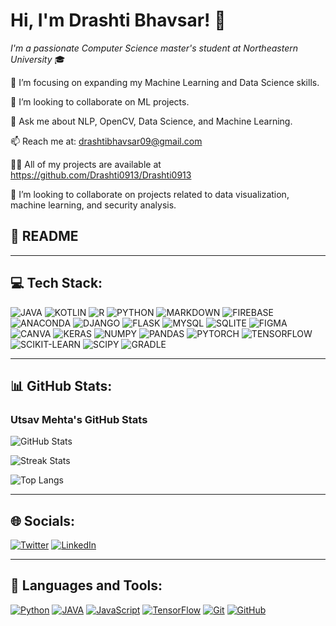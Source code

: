 # Hi, I'm Drashti Bhavsar! 👋

*I'm a passionate Computer Science master's student at Northeastern University* 🎓 

🔭 I’m focusing on expanding my Machine Learning and Data Science skills.

🤝 I’m looking to collaborate on ML projects.

💬 Ask me about NLP, OpenCV, Data Science, and Machine Learning.

📫 Reach me at: drashtibhavsar09@gmail.com

👨‍💻 All of my projects are available at https://github.com/Drashti0913/Drashti0913

👯 I’m looking to collaborate on projects related to data visualization, machine learning, and security analysis.


## 📘 README

---

## 💻 Tech Stack:

![JAVA](https://img.shields.io/badge/JAVA-ED8B00?style=for-the-badge&logo=java&logoColor=white)
![KOTLIN](https://img.shields.io/badge/KOTLIN-0095D5?style=for-the-badge&logo=Kotlin&logoColor=white)
![R](https://img.shields.io/badge/R-276DC3?style=for-the-badge&logo=r&logoColor=white)
![PYTHON](https://img.shields.io/badge/PYTHON-3776AB?style=for-the-badge&logo=python&logoColor=white)
![MARKDOWN](https://img.shields.io/badge/MARKDOWN-000000?style=for-the-badge&logo=markdown&logoColor=white)
![FIREBASE](https://img.shields.io/badge/FIREBASE-FFCA28?style=for-the-badge&logo=firebase&logoColor=black)
![ANACONDA](https://img.shields.io/badge/ANACONDA-44A833?style=for-the-badge&logo=anaconda&logoColor=white)
![DJANGO](https://img.shields.io/badge/DJANGO-092E20?style=for-the-badge&logo=django&logoColor=white)
![FLASK](https://img.shields.io/badge/FLASK-000000?style=for-the-badge&logo=flask&logoColor=white)
![MYSQL](https://img.shields.io/badge/MYSQL-4479A1?style=for-the-badge&logo=mysql&logoColor=white)
![SQLITE](https://img.shields.io/badge/SQLITE-003B57?style=for-the-badge&logo=sqlite&logoColor=white)
![FIGMA](https://img.shields.io/badge/FIGMA-F24E1E?style=for-the-badge&logo=figma&logoColor=white)
![CANVA](https://img.shields.io/badge/CANVA-00C4CC?style=for-the-badge&logo=canva&logoColor=white)
![KERAS](https://img.shields.io/badge/KERAS-D00000?style=for-the-badge&logo=keras&logoColor=white)
![NUMPY](https://img.shields.io/badge/NUMPY-013243?style=for-the-badge&logo=numpy&logoColor=white)
![PANDAS](https://img.shields.io/badge/PANDAS-150458?style=for-the-badge&logo=pandas&logoColor=white)
![PYTORCH](https://img.shields.io/badge/PYTORCH-EE4C2C?style=for-the-badge&logo=pytorch&logoColor=white)
![TENSORFLOW](https://img.shields.io/badge/TENSORFLOW-FF6F00?style=for-the-badge&logo=tensorflow&logoColor=white)
![SCIKIT-LEARN](https://img.shields.io/badge/SCIKIT--LEARN-F7931E?style=for-the-badge&logo=scikit-learn&logoColor=white)
![SCIPY](https://img.shields.io/badge/SCIPY-8CAAE6?style=for-the-badge&logo=scipy&logoColor=white)
![GRADLE](https://img.shields.io/badge/GRADLE-02303A?style=for-the-badge&logo=gradle&logoColor=white)

---

## 📊 GitHub Stats:

### Utsav Mehta's GitHub Stats
![GitHub Stats](https://github-readme-stats.vercel.app/api?username=utsavmehta9&show_icons=true&theme=dark&hide_title=true)

![Streak Stats](https://github-readme-streak-stats.herokuapp.com?user=utsavmehta9&theme=dark&date_format=M%20j%5B%2C%20Y%5D)

![Top Langs](https://github-readme-stats.vercel.app/api/top-langs/?username=utsavmehta9&layout=compact&theme=dark)

---

## 🌐 Socials:

[![Twitter](https://img.shields.io/badge/Twitter-Profile-informational?style=flat&logo=twitter&logoColor=white&color=1CA2F1)](https://twitter.com/BhavsarDrashti2)
[![LinkedIn](https://img.shields.io/badge/LinkedIn-Profile-informational?style=flat&logo=linkedin&logoColor=white&color=0A66C2)](https://www.linkedin.com/in/drashtibhavsar9/)

---

## 🧰 Languages and Tools:

[![Python](https://img.shields.io/badge/Python-Profile-informational?style=flat&logo=python&logoColor=white&color=3776AB)](#)
[![JAVA](https://img.shields.io/badge/JAVA-Profile-informational?style=flat&logo=java&logoColor=white&color=ED8B00)](#)
[![JavaScript](https://img.shields.io/badge/JavaScript-Profile-informational?style=flat&logo=javascript&logoColor=white&color=F7DF1E)](#)
[![TensorFlow](https://img.shields.io/badge/TensorFlow-Profile-informational?style=flat&logo=tensorflow&logoColor=white&color=FF6F00)](#)
[![Git](https://img.shields.io/badge/Git-Profile-informational?style=flat&logo=git&logoColor=white&color=F05032)](#)
[![GitHub](https://img.shields.io/badge/GitHub-Profile-informational?style=flat&logo=github&logoColor=white&color=181717)](#)

